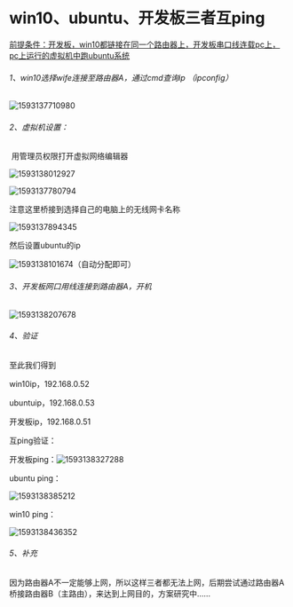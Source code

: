# win10、ubuntu、开发板三者互ping

<u>前提条件：开发板，win10都链接在同一个路由器上，开发板串口线连载pc上，pc上运行的虚拟机中跑ubuntu系统</u>

###### 1、win10选择wife连接至路由器A，通过cmd查询ip  （ipconfig）

![1593137710980](C:\Users\84590\AppData\Roaming\Typora\typora-user-images\1593137710980.png)

###### 2、虚拟机设置：

​	用管理员权限打开虚拟网络编辑器

![1593138012927](C:\Users\84590\AppData\Roaming\Typora\typora-user-images\1593138012927.png)

![1593137780794](C:\Users\84590\AppData\Roaming\Typora\typora-user-images\1593137780794.png)

注意这里桥接到选择自己的电脑上的无线网卡名称

![1593137894345](C:\Users\84590\AppData\Roaming\Typora\typora-user-images\1593137894345.png)

然后设置ubuntu的ip

![1593138101674](C:\Users\84590\AppData\Roaming\Typora\typora-user-images\1593138101674.png)（自动分配即可）

###### 3、开发板网口用线连接到路由器A，开机

![1593138207678](C:\Users\84590\AppData\Roaming\Typora\typora-user-images\1593138207678.png)

###### 4、验证

至此我们得到

win10ip，192.168.0.52

ubuntuip，192.168.0.53

开发板ip，192.168.0.51

互ping验证：

开发板ping：![1593138327288](C:\Users\84590\AppData\Roaming\Typora\typora-user-images\1593138327288.png)

ubuntu ping：

![1593138385212](C:\Users\84590\AppData\Roaming\Typora\typora-user-images\1593138385212.png)

win10 ping：

![1593138436352](C:\Users\84590\AppData\Roaming\Typora\typora-user-images\1593138436352.png)



###### 5、补充

因为路由器A不一定能够上网，所以这样三者都无法上网，后期尝试通过路由器A桥接路由器B（主路由），来达到上网目的，方案研究中……